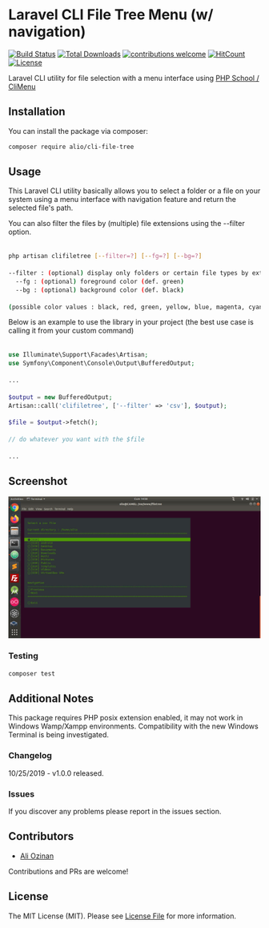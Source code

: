# Laravel CLI File Tree Menu (w/ navigation)

[![Build Status](https://travis-ci.org/aliozinan/cli-file-tree.svg?branch=v1.0.0)](https://travis-ci.org/aliozinan/cli-file-tree)
[![Total Downloads](https://poser.pugx.org/alio/cli-file-tree/downloads.png)](https://packagist.org/packages/alio/cli-file-tree)
[![contributions welcome](https://img.shields.io/badge/contributions-welcome-brightgreen.svg?style=flat)](https://github.com/aliozinan/cli-file-tree/issues)
[![HitCount](http://hits.dwyl.io/aliozinan/cli-file-tree.svg)](http://hits.dwyl.io/aliozinan/cli-file-tree)
[![License](https://poser.pugx.org/alio/cli-file-tree/license)](https://github.com/aliozinan/cli-file-tree/blob/master/LICENSE.md)

Laravel CLI utility for file selection with a menu interface using [PHP School / CliMenu](https://github.com/php-school/cli-menu)

## Installation

You can install the package via composer:

```bash
composer require alio/cli-file-tree
```

## Usage

This Laravel CLI utility basically allows you to select a folder or a file on your system using a menu interface with navigation feature and return the selected file's path.

You can also filter the files by (multiple) file extensions using the --filter option.

```bash

php artisan clifiletree [--filter=?] [--fg=?] [--bg=?]

--filter : (optional) display only folders or certain file types by extensions. Use 'folder' to display folders only. Supports multiple file extension filters by seperating with comma (Ex: csv,xls)
  --fg : (optional) foreground color (def. green)
  --bg : (optional) background color (def. black)

(possible color values : black, red, green, yellow, blue, magenta, cyan, white)

```

Below is an example to use the library in your project (the best use case is calling it from your custom command)

``` php

use Illuminate\Support\Facades\Artisan;
use Symfony\Component\Console\Output\BufferedOutput;

...

$output = new BufferedOutput;
Artisan::call('clifiletree', ['--filter' => 'csv'], $output);

$file = $output->fetch();

// do whatever you want with the $file

...

```

## Screenshot

<img src="https://raw.githubusercontent.com/aliozinan/cli-file-tree/stable/cli-file-tree-screenshot.jpg" />

### Testing

``` bash
composer test
```

## Additional Notes

This package requires PHP posix extension enabled, it may not work in Windows Wamp/Xampp environments.
Compatibility with the new Windows Terminal is being investigated.

### Changelog

10/25/2019 - v1.0.0 released.

### Issues

If you discover any problems please report in the issues section.

## Contributors

- [Ali Ozinan](https://github.com/aliozinan)

Contributions and PRs are welcome!

## License

The MIT License (MIT). Please see [License File](LICENSE.md) for more information.
